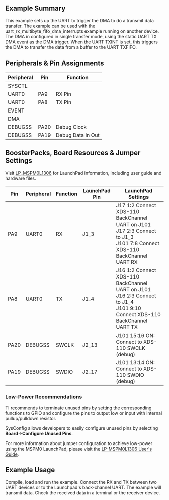 ## Example Summary

This example sets up the UART to trigger the DMA to do a transmit data transfer.
The example can be used with the uart_rx_multibyte_fifo_dma_interrupts example running on another device.
The DMA in configured in single transfer mode, using the static UART TX DMA event as the DMA trigger.
When the UART TXINT is set, this triggers the DMA to transfer the data from a buffer to the UART TXFIFO.

## Peripherals & Pin Assignments

| Peripheral | Pin | Function |
| --- | --- | --- |
| SYSCTL |  |  |
| UART0 | PA9 | RX Pin |
| UART0 | PA8 | TX Pin |
| EVENT |  |  |
| DMA |  |  |
| DEBUGSS | PA20 | Debug Clock |
| DEBUGSS | PA19 | Debug Data In Out |

## BoosterPacks, Board Resources & Jumper Settings

Visit [LP_MSPM0L1306](https://www.ti.com/tool/LP-MSPM0L1306) for LaunchPad information, including user guide and hardware files.

| Pin | Peripheral | Function | LaunchPad Pin | LaunchPad Settings |
| --- | --- | --- | --- | --- |
| PA9 | UART0 | RX | J1_3 | J17 1:2 Connect XDS-110 BackChannel UART on J101<br>J17 2:3 Connect to J1_3<br>J101 7:8 Connect XDS-110 BackChannel UART RX |
| PA8 | UART0 | TX | J1_4 | J16 1:2 Connect XDS-110 BackChannel UART on J101<br>J16 2:3 Connect to J1_4<br>J101 9:10 Connect XDS-110 BackChannel UART TX |
| PA20 | DEBUGSS | SWCLK | J2_13 | J101 15:16 ON: Connect to XDS-110 SWCLK (debug) |
| PA19 | DEBUGSS | SWDIO | J2_17 | J101 13:14 ON: Connect to XDS-110 SWDIO (debug) |

### Low-Power Recommendations
TI recommends to terminate unused pins by setting the corresponding functions to
GPIO and configure the pins to output low or input with internal
pullup/pulldown resistor.

SysConfig allows developers to easily configure unused pins by selecting **Board**→**Configure Unused Pins**.

For more information about jumper configuration to achieve low-power using the
MSPM0 LaunchPad, please visit the [LP-MSPM0L1306 User's Guide](https://www.ti.com/lit/slau869).

## Example Usage
Compile, load and run the example.
Connect the RX and TX between two UART devices or to the Launchpad's back-channel UART.
The example will transmit data.
Check the received data in a terminal or the receiver device.
